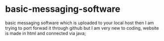 # basic-messaging-software
basic messaging software which is uploaded to your local host then I am trying to port forwad it through github but I am very new to coding,
website is made in html and connected via java;
